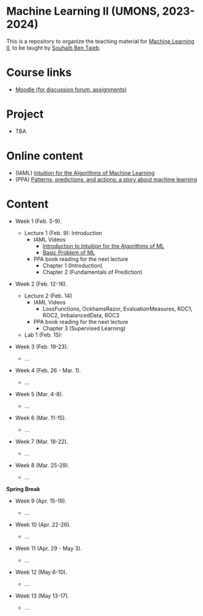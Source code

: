 # Machine Learning II (UMONS, 2023-2024)

This is a repository to organize the teaching material for [Machine Learning II](https://webcontent.umons.ac.be/web/fr/pde/2023-2024/aa/S-INFO-075.htm), to be taught by [Souhaib Ben Taieb](http://www.souhaib-bentaieb.com).

# Course links

- [Moodle (for discussion forum, assignments)](https://moodle.umons.ac.be/mod/forum/view.php?id=271618)   

# Project 
- TBA

# Online content
- (IAML) [Intuition for the Algorithms of Machine Learning](https://www.youtube.com/playlist?list=PLNeXFnYrCJneoY_rKtWJy833YiMrCRi5f)
- (PPA) [Patterns, predictions, and actions: a story about machine learning](https://mlstory.org/)

# Content

- Week 1 (Feb. 5-9).
  - Lecture 1 (Feb. 9): Introduction
    - IAML Videos 
      - [Introduction to Intuition for the Algorithms of ML](https://youtu.be/7o9TMQAHgkQ)
      - [Basic Problem of ML](https://youtu.be/-TEsnSxxm0M)
    - PPA book reading for the next lecture
      - Chapter 1 (Introduction)
      - Chapter 2 (Fundamentals of Prediction)

- Week 2 (Feb. 12-16). 
   - Lecture 2 (Feb. 14)
      - IAML Videos
        - LossFunctions, OckhamsRazor, EvaluationMeasures, ROC1, ROC2, ImbalancedData, ROC3 
      - PPA book reading for the next lecture
        - Chapter 3 (Supervised Learning)
   - Lab 1 (Feb. 15):
  
- Week 3 (Feb. 19-23). 
  - ...

- Week 4 (Feb. 26 - Mar. 1). 
  - ...

- Week 5 (Mar. 4-8). 
  - ...

- Week 6 (Mar. 11-15). 
  - ...

- Week 7 (Mar. 18-22). 
  - ...

- Week 8 (Mar. 25-29). 
  - ...


**Spring Break**


- Week 9 (Apr. 15-19). 
  - ...
    
- Week 10 (Apr. 22-26). 
  - ...
    
- Week 11 (Apr. 29 - May 3). 
  - ...

- Week 12 (May 6-10). 
  - ...

- Week 13 (May 13-17). 
  - ...
